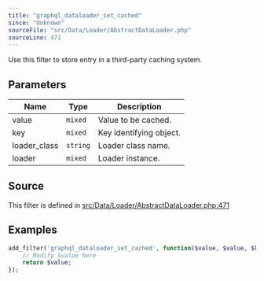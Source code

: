 ```yaml
---
title: "graphql_dataloader_set_cached"
since: "Unknown"
sourceFile: "src/Data/Loader/AbstractDataLoader.php"
sourceLine: 471
---
```



Use this filter to store entry in a third-party caching system.

## Parameters

| Name | Type | Description |
|------|------|-------------|
| value | `mixed` | Value to be cached. |
| key | `mixed` | Key identifying object. |
| loader_class | `string` | Loader class name. |
| loader | `mixed` | Loader instance. |




## Source

This filter is defined in [src/Data/Loader/AbstractDataLoader.php:471](https://github.com/wp-graphql/wp-graphql/blob/develop/src/Data/Loader/AbstractDataLoader.php#L471)


## Examples

```php
add_filter('graphql_dataloader_set_cached', function($value, $value, $key, $loader_class, $loader) {
    // Modify $value here
    return $value;
});
```